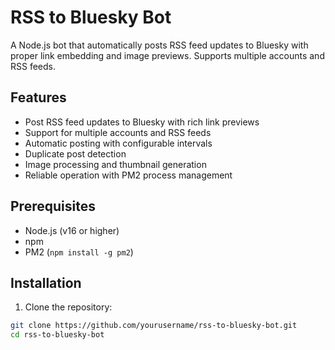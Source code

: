 # RSS to Bluesky Bot

A Node.js bot that automatically posts RSS feed updates to Bluesky with proper link embedding and image previews. Supports multiple accounts and RSS feeds.

## Features

- Post RSS feed updates to Bluesky with rich link previews
- Support for multiple accounts and RSS feeds
- Automatic posting with configurable intervals
- Duplicate post detection
- Image processing and thumbnail generation
- Reliable operation with PM2 process management

## Prerequisites

- Node.js (v16 or higher)
- npm
- PM2 (`npm install -g pm2`)

## Installation

1. Clone the repository:
```bash
git clone https://github.com/yourusername/rss-to-bluesky-bot.git
cd rss-to-bluesky-bot
